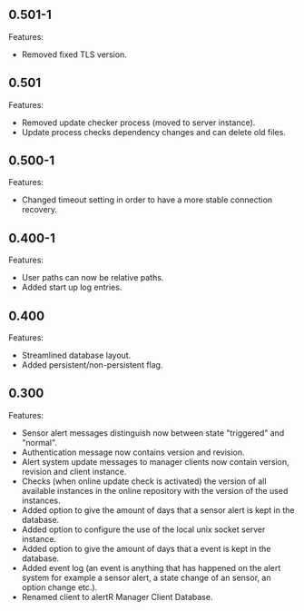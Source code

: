 ## 0.501-1

Features:

* Removed fixed TLS version.


## 0.501

Features:

* Removed update checker process (moved to server instance).
* Update process checks dependency changes and can delete old files.


## 0.500-1

Features:

* Changed timeout setting in order to have a more stable connection recovery.


## 0.400-1

Features:

* User paths can now be relative paths.
* Added start up log entries.


## 0.400

Features:

* Streamlined database layout.
* Added persistent/non-persistent flag.


## 0.300

Features:

* Sensor alert messages distinguish now between state "triggered" and "normal".
* Authentication message now contains version and revision.
* Alert system update messages to manager clients now contain version, revision and client instance.
* Checks (when online update check is activated) the version of all available instances in the online repository with the version of the used instances.
* Added option to give the amount of days that a sensor alert is kept in the database.
* Added option to configure the use of the local unix socket server instance.
* Added option to give the amount of days that a event is kept in the database.
* Added event log (an event is anything that has happened on the alert system for example a sensor alert, a state change of an sensor, an option change etc.).
* Renamed client to alertR Manager Client Database.